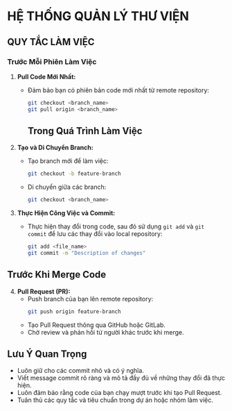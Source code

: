 # HỆ THỐNG QUẢN LÝ THƯ VIỆN
## QUY TẮC LÀM VIỆC 
### Trước Mỗi Phiên Làm Việc
1. **Pull Code Mới Nhất:**
   - Đảm bảo bạn có phiên bản code mới nhất từ remote repository:
     ```bash
     git checkout <branch_name>
     git pull origin <branch_name>
     ```
     ## Trong Quá Trình Làm Việc

2. **Tạo và Di Chuyển Branch:**
   - Tạo branch mới để làm việc:
     ```bash
     git checkout -b feature-branch
     ```
   - Di chuyển giữa các branch:
     ```bash
     git checkout <branch_name>
     ```

3. **Thực Hiện Công Việc và Commit:**
   - Thực hiện thay đổi trong code, sau đó sử dụng `git add` và `git commit` để lưu các thay đổi vào local repository:
     ```bash
     git add <file_name>
     git commit -m "Description of changes"
     ```

## Trước Khi Merge Code

4. **Pull Request (PR):**
   - Push branch của bạn lên remote repository:
     ```bash
     git push origin feature-branch
     ```
   - Tạo Pull Request thông qua GitHub hoặc GitLab.
   - Chờ review và phản hồi từ người khác trước khi merge.

## Lưu Ý Quan Trọng

- Luôn giữ cho các commit nhỏ và có ý nghĩa.
- Viết message commit rõ ràng và mô tả đầy đủ về những thay đổi đã thực hiện.
- Luôn đảm bảo rằng code của bạn chạy mượt trước khi tạo Pull Request.
- Tuân thủ các quy tắc và tiêu chuẩn trong dự án hoặc nhóm làm việc.
